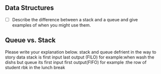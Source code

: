 ## Data Structures
* [ ] Describe the difference between a stack and a queue and give examples of when you might use them.

## Queue vs. Stack
Please write your explanation below.
stack and queue defrient in the way to story data
stack is first input last output (FILO)
for example:when wash the dishs
but queue its first input first output(FIFO)
for example :the row of student rbk in the lunch break 
